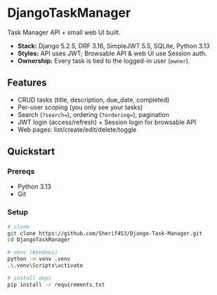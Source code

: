 # DjangoTaskManager

Task Manager API + small web UI built.

- **Stack:** Django 5.2.5, DRF 3.16, SimpleJWT 5.5, SQLite, Python 3.13
- **Styles:** API uses JWT; Browsable API & web UI use Session auth.
- **Ownership:** Every task is tied to the logged-in user (`owner`).

## Features
- CRUD tasks (title, description, due_date, completed)
- Per-user scoping (you only see your tasks)
- Search (`?search=`), ordering (`?ordering=`), pagination
- JWT login (access/refresh) + Session login for browsable API
- Web pages: list/create/edit/delete/toggle

## Quickstart

### Prereqs
- Python 3.13
- Git

### Setup
```bash
# clone
git clone https://github.com/Sherif453/Django-Task-Manager.git
cd DjangoTaskManager

# venv (Windows)
python -m venv .venv
.\.venv\Scripts\activate

# install deps
pip install -r requirements.txt
